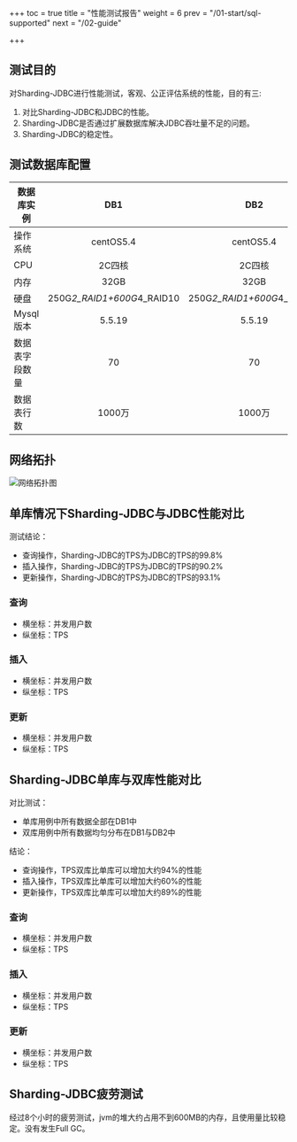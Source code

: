 +++
toc = true
title = "性能测试报告"
weight = 6
prev = "/01-start/sql-supported"
next = "/02-guide"

+++

## 测试目的
对Sharding-JDBC进行性能测试，客观、公正评估系统的性能，目的有三:

1. 对比Sharding-JDBC和JDBC的性能。
1. Sharding-JDBC是否通过扩展数据库解决JDBC吞吐量不足的问题。
1. Sharding-JDBC的稳定性。

## 测试数据库配置

| 数据库实例  | DB1                        | DB2                        |
| -----------|:--------------------------:| :-------------------------:|
| 操作系统    | centOS5.4                  | centOS5.4                  |
| CPU        | 2C四核                      | 2C四核                     |
| 内存        | 32GB                       | 32GB                       |
| 硬盘        | 250G*2_RAID1+600G*4_RAID10 | 250G*2_RAID1+600G*4_RAID10 |
| Mysql版本   | 5.5.19                     | 5.5.19                     |
| 数据表字段数量   | 70                    | 70                  |
| 数据表行数   | 1000万                   | 1000万                   |
## 网络拓扑

![网络拓扑图](/img/stress_test_arch.png)
## 单库情况下Sharding-JDBC与JDBC性能对比
测试结论：

- 查询操作，Sharding-JDBC的TPS为JDBC的TPS的99.8%
- 插入操作，Sharding-JDBC的TPS为JDBC的TPS的90.2%
- 更新操作，Sharding-JDBC的TPS为JDBC的TPS的93.1%

### 查询
- 横坐标：并发用户数
- 纵坐标：TPS

<canvas id="compareQuery" width="400" height="150"></canvas>

### 插入

- 横坐标：并发用户数
- 纵坐标：TPS

<canvas id="compareInsert" width="400" height="150"></canvas>

### 更新

- 横坐标：并发用户数
- 纵坐标：TPS

<canvas id="compareUpdate" width="400" height="150"></canvas>

## Sharding-JDBC单库与双库性能对比
对比测试：

- 单库用例中所有数据全部在DB1中
- 双库用例中所有数据均匀分布在DB1与DB2中

结论：

- 查询操作，TPS双库比单库可以增加大约94%的性能
- 插入操作，TPS双库比单库可以增加大约60%的性能
- 更新操作，TPS双库比单库可以增加大约89%的性能

### 查询
- 横坐标：并发用户数
- 纵坐标：TPS

<canvas id="singleAndDubbleQuery" width="400" height="150"></canvas>

### 插入
- 横坐标：并发用户数
- 纵坐标：TPS

<canvas id="singleAndDubbleInsert" width="400" height="150"></canvas>

### 更新
- 横坐标：并发用户数
- 纵坐标：TPS

<canvas id="singleAndDubbleUpdate" width="400" height="150"></canvas>

## Sharding-JDBC疲劳测试
经过8个小时的疲劳测试，jvm的堆大约占用不到600MB的内存，且使用量比较稳定。没有发生Full GC。
<canvas id="fatigueTest" width="400" height="150"></canvas>

<script src="//cdn.bootcss.com/moment.js/2.11.1/moment.min.js"></script>
<script src="//cdn.bootcss.com/Chart.js/2.0.0-beta2/Chart.min.js"></script>
<script src="/data/chart.js"></script>
<script>
    $("canvas").each(function(){
        var data =  chartData[$(this).attr("id")];
        $(data.datasets).each(function(index, obj){
            $.extend(obj, charStyle[index])
        });
        new Chart(this.getContext("2d"),{
            type: 'line',
            data: data
        });
    })
</script>